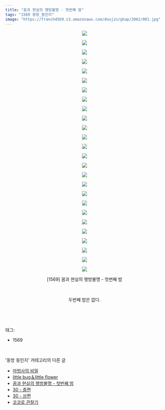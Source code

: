 ```yaml
---
title: "꿈과 현실의 행방불명 - 첫번째 밤"
tags: "1569 동방_동인지"
image: "https://franch4569.s3.amazonaws.com/doujin/ghap/2062/001.jpg"
---
```

<div class="article">
<p style="text-align: center; clear: none; float: none;"><img src="{{ site.imgserver2 }}/ghap/2062/001.jpg"/></p>
<p style="text-align: center; clear: none; float: none;"><img src="{{ site.imgserver2 }}/ghap/2062/002.jpg"/></p>
<p style="text-align: center; clear: none; float: none;"><img src="{{ site.imgserver2 }}/ghap/2062/003.jpg"/></p>
<p style="text-align: center; clear: none; float: none;"><img src="{{ site.imgserver2 }}/ghap/2062/004.jpg"/></p>
<p style="text-align: center; clear: none; float: none;"><img src="{{ site.imgserver2 }}/ghap/2062/005.jpg"/></p>
<p style="text-align: center; clear: none; float: none;"><img src="{{ site.imgserver2 }}/ghap/2062/006.jpg"/></p>
<p style="text-align: center; clear: none; float: none;"><img src="{{ site.imgserver2 }}/ghap/2062/007.jpg"/></p>
<p style="text-align: center; clear: none; float: none;"><img src="{{ site.imgserver2 }}/ghap/2062/008.jpg"/></p>
<p style="text-align: center; clear: none; float: none;"><img src="{{ site.imgserver2 }}/ghap/2062/009.jpg"/></p>
<p style="text-align: center; clear: none; float: none;"><img src="{{ site.imgserver2 }}/ghap/2062/010.jpg"/></p>
<p style="text-align: center; clear: none; float: none;"><img src="{{ site.imgserver2 }}/ghap/2062/011.jpg"/></p>
<p style="text-align: center; clear: none; float: none;"><img src="{{ site.imgserver2 }}/ghap/2062/012.jpg"/></p>
<p style="text-align: center; clear: none; float: none;"><img src="{{ site.imgserver2 }}/ghap/2062/013.jpg"/></p>
<p style="text-align: center; clear: none; float: none;"><img src="{{ site.imgserver2 }}/ghap/2062/014.jpg"/></p>
<p style="text-align: center; clear: none; float: none;"><img src="{{ site.imgserver2 }}/ghap/2062/015.jpg"/></p>
<p style="text-align: center; clear: none; float: none;"><img src="{{ site.imgserver2 }}/ghap/2062/016.jpg"/></p>
<p style="text-align: center; clear: none; float: none;"><img src="{{ site.imgserver2 }}/ghap/2062/017.jpg"/></p>
<p style="text-align: center; clear: none; float: none;"><img src="{{ site.imgserver2 }}/ghap/2062/018.jpg"/></p>
<p style="text-align: center; clear: none; float: none;"><img src="{{ site.imgserver2 }}/ghap/2062/019.jpg"/></p>
<p style="text-align: center; clear: none; float: none;"><img src="{{ site.imgserver2 }}/ghap/2062/020.jpg"/></p>
<p style="text-align: center; clear: none; float: none;"><img src="{{ site.imgserver2 }}/ghap/2062/021.jpg"/></p>
<p style="text-align: center; clear: none; float: none;"><img src="{{ site.imgserver2 }}/ghap/2062/022.jpg"/></p>
<p style="text-align: center; clear: none; float: none;"><img src="{{ site.imgserver2 }}/ghap/2062/023.jpg"/></p>
<p style="text-align: center; clear: none; float: none;"><img src="{{ site.imgserver2 }}/ghap/2062/024.jpg"/></p>
<p style="text-align: center; clear: none; float: none;"><img src="{{ site.imgserver2 }}/ghap/2062/025.jpg"/></p>
<p style="text-align: center; clear: none; float: none;"><img src="{{ site.imgserver2 }}/ghap/2062/026.jpg"/></p>
<p style="text-align: center; clear: none; float: none;">[1569] 꿈과 현실의 행방불명 - 첫번째 밤</p>
<p style="text-align: center; clear: none; float: none;"><br/></p>
<p style="text-align: center; clear: none; float: none;">두번째 밤은 없다.</p>
<p><br/></p>
</div><br/>
<div class="tagTrail">
<p>태그: </p>
<ul>
<li>1569</li>
</ul>
</div><br/>
<div class="another">
<p>'동방 동인지' 카테고리의 다른 글</p>
<ul>
<li><a href="/ghap_2064">마법사의 비밀</a></li>
<li><a href="/ghap_2063">little bug＆little flower</a></li>
<li><a href="/ghap_2062">꿈과 현실의 행방불명 - 첫번째 밤</a></li>
<li><a href="/ghap_2060">30 - 중편</a></li>
<li><a href="/ghap_2059">30 - 상편</a></li>
<li><a href="/ghap_2058">코코로 관찰기</a></li>
</ul>
</div><br/>
<div class="cb_module cb_fluid">
<div class="cb_wrt cb_profile">
</div><!-- commentList close -->
</div><br/>
